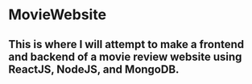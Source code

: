 # MovieWebsite

## This is where I will attempt to make a frontend and backend of a movie review website using ReactJS, NodeJS, and MongoDB.
